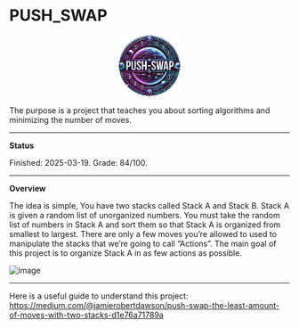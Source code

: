 # PUSH_SWAP

<p align="center">
  <a href="https://github.com/Albertoocbs/push_swap">
    <img src="https://github.com/Albertoocbs/push_swap/blob/main/image%20pushswap.png?raw=true" width="110"/>
  </a>
</p>

The purpose is a project that teaches you about sorting algorithms and minimizing the number of moves. 

---
**Status**

Finished: 2025-03-19. Grade: 84/100.

-------
**Overview**

The idea is simple, You have two stacks called Stack A and Stack B. Stack A is given a random list of unorganized numbers. 
You must take the random list of numbers in Stack A and sort them so that Stack A is organized from smallest to largest. 
There are only a few moves you’re allowed to used to manipulate the stacks that we’re going to call “Actions”. 
The main goal of this project is to organize Stack A in as few actions as possible.

![image](https://github.com/user-attachments/assets/30072420-9927-4631-a307-00c78da78707)

-----

Here is a useful guide to understand this project: https://medium.com/@jamierobertdawson/push-swap-the-least-amount-of-moves-with-two-stacks-d1e76a71789a

